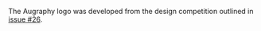 The Augraphy logo was developed from the design competition outlined in [issue #26](https://github.com/sparkfish/augraphy/issues/26#issuecomment-9031566480).

